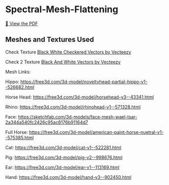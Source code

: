 # Spectral-Mesh-Flattening

[📄 View the PDF](ProjectOverview.pdf)


## Meshes and Textures Used

Check Texture
<a href="https://www.vecteezy.com/free-vector/black-white-checkered">Black White Checkered Vectors by Vecteezy</a>

Check 2 Texture 
<a href="https://www.vecteezy.com/free-vector/black-and-white">Black And White Vectors by Vecteezy</a>

Mesh Links: 

Hippo: https://free3d.com/3d-model/noveltyhead-partial-hippo-v1--526682.html

Horse Head: https://free3d.com/3d-model/horsehead-v3--43341.html

Rhino: https://free3d.com/3d-model/rhinohead-v1--571328.html

Face: https://sketchfab.com/3d-models/face-mesh-wael-tsar-2a344a540fc2426c95ac6176b91164d7

Full Horse: https://free3d.com/3d-model/american-paint-horse-nuetral-v1--575385.html

Cat: https://free3d.com/3d-model/cat-v1--522281.html

Pig: https://free3d.com/3d-model/pig-v2--998676.html

Ear: https://free3d.com/3d-model/ear-v1--113169.html

Hand: https://free3d.com/3d-model/hand-v3--902450.html 
